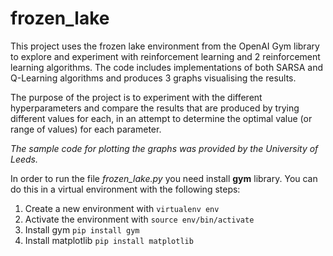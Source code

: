 # frozen_lake

This project uses the frozen lake environment from the OpenAI Gym library to explore and experiment with reinforcement learning and 2 reinforcement learning algorithms. The code includes implementations of both SARSA and Q-Learning algorithms and produces 3 graphs visualising the results.

The purpose of the project is to experiment with the different hyperparameters and compare the results that are produced by trying different values for each, in an attempt to determine the optimal value (or range of values) for each parameter.

*The sample code for plotting the graphs was provided by the University of Leeds.*

In order to run the file *frozen_lake.py* you need install **gym** library. You can do this in a virtual environment with the following steps:

1. Create a new environment with `virtualenv env`
2. Activate the environment with `source env/bin/activate`
3. Install gym `pip install gym`
4. Install matplotlib `pip install matplotlib`
